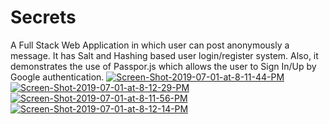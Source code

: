 # Secrets
A Full Stack Web Application in which user can post anonymously a message. It has Salt and Hashing based user login/register system. Also, it demonstrates the use of Passpor.js which allows the user to Sign In/Up by Google authentication.
<a href="https://ibb.co/cD8Ymh5"><img src="https://i.ibb.co/jgwJpkK/Screen-Shot-2019-07-01-at-8-11-44-PM.png" alt="Screen-Shot-2019-07-01-at-8-11-44-PM" border="0"></a>
<a href="https://ibb.co/GnrWrk9"><img src="https://i.ibb.co/Fmd5dJX/Screen-Shot-2019-07-01-at-8-12-29-PM.png" alt="Screen-Shot-2019-07-01-at-8-12-29-PM" border="0"></a><br />
<a href="https://ibb.co/S6VwFN2"><img src="https://i.ibb.co/wdph5yT/Screen-Shot-2019-07-01-at-8-11-56-PM.png" alt="Screen-Shot-2019-07-01-at-8-11-56-PM" border="0"></a>
<a href="https://ibb.co/GTyr9D1"><img src="https://i.ibb.co/8cqQbwR/Screen-Shot-2019-07-01-at-8-12-14-PM.png" alt="Screen-Shot-2019-07-01-at-8-12-14-PM" border="0"></a>
